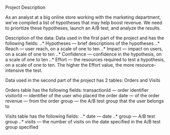 Project Description

As an analyst at a big online store working with the marketing department, we’ve compiled a list of hypotheses that may help boost revenue. We need to prioritize these hypotheses, launch an A/B test, and analyze the results. 

Description of the data:
 Data used in the first part of the project and has the following fields:
..* Hypotheses — brief descriptions of the hypotheses
..* Reach — user reach, on a scale of one to ten
..* Impact — impact on users, on a scale of one to ten 
..* Confidence — confidence in the hypothesis, on a scale of one to ten 
..* Effort — the resources required to test a hypothesis, on a scale of one to ten. The higher the Effort value, the more resource-intensive the test.

Data used in the second part of the project has 2 tables: Orders and Visits

Orders table has the following fields:
transactionId — order identifier 
visitorId — identifier of the user who placed the order
date — of the order
revenue — from the order
group — the A/B test group that the user belongs to

Visits table has the following fields: 
..* date — date
..* group — A/B test group
..* visits — the number of visits on the date specified in the A/B test group specified



